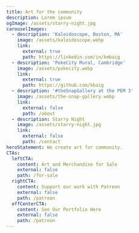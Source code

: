```yaml
---
title: Art for the community
description: Lorem ipsum
ogImage: /assets/starry-night.jpg
carouselImages:
  - description: 'Kaleidoscope, Boston, MA'
    image: /assets/kaleidoscope.webp
    link:
      external: true
      path: https://linkedin.com/in/kmbaig
  - description: 'PokeCity Mural, Cambridge'
    image: /assets/pokecity.webp
    link:
      external: true
      path: https://github.com/kbaig
  - description: '#theSnapGallery at the PEM 3'
    image: /assets/the-snap-gallery.webp
    link:
      external: false
      path: /about
  - description: Starry Night
    image: /assets/starry-night.jpg
    link:
      external: false
      path: /contact
heroStatement: We create art for community.
CTAs:
  leftCTA:
    content: Art and Merchandise for Sale
    external: false
    path: /for-sale
  rightCTA:
    content: Support our work with Patreon
    external: false
    path: /patreon
  offCenterCTA:
    content: See Our Portfolio Here
    external: false
    path: /patreon
---
```

